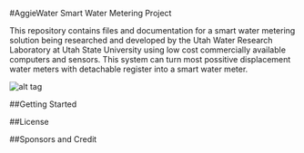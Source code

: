 #AggieWater Smart Water Metering Project

This repository contains files and documentation for a smart water metering solution being researched and developed by the Utah Water Research Laboratory at Utah State University using low cost commercially available computers and sensors. This system can turn most possitive displacement water meters with detachable register into a smart water meter. 


![alt tag](https://github.com/UCHIC/WaterMonitor/blob/master/doc/images/AGGIEWATER_SYSTEM_CLOSEUP3.png)

##Getting Started


##License


##Sponsors and Credit



